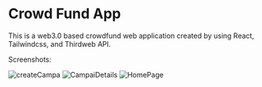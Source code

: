 # Crowd Fund App

This is a web3.0 based crowdfund web application created by using React, Tailwindcss, and Thirdweb API.

Screenshots:


![createCampa](https://github.com/lwtcxy/crowdfundApp/assets/45551363/2baade3c-b8d4-4073-9101-a0bf2ea75b00)
![CampaiDetails](https://github.com/lwtcxy/crowdfundApp/assets/45551363/c121badc-646b-446b-bbf9-2bef65998122)
![HomePage](https://github.com/lwtcxy/crowdfundApp/assets/45551363/bb96e9de-3f0d-4673-ac8d-81bb2580a686)
